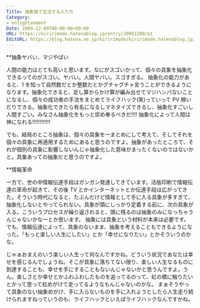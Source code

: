 ```yaml
---
Title: 抽象論で生活する人たち
Category:
- enlightenment
Date: 2009-12-09T00:00:00+09:00
URL: https://kiririmode.hatenablog.jp/entry/20091209/p1
EditURL: https://blog.hatena.ne.jp/kiririmode/kiririmode.hatenablog.jp/atom/entry/8454420450078212362
---
```



**抽象ヤバい、マジやばい

人間の能力はとても高いと思います。なにがスゴいかって、個々の具象を抽象化できるってのがスゴい。ヤバい。人間ヤバい。スゴすぎる。
抽象化の能力があると、1 を知って自然数だとか整数だとかグチャグチャ言うことができるようになります。抽象化できると、足し算からかけ算が編み出せてマジハンパないことになるし、個々の成功者の手法をまとめてライフハック(笑)っていって PV 稼いだりできる。抽象化できたら有名になるしマネタイズできるし、抽象化すごいし人間すごい。みなさん抽象化をもっと崇め奉るべきだ!!!! 抽象化によって人間は神になれる!!!!!!!!!!!!

でも、結局のところ抽象は、個々の具象を一まとめにして考えて、そしてそれを個々の具象に再適用するためにあると思うのですよ。抽象があったところで、それが個別の具象に影響しないんじゃ抽象化した意味がまったくないのではないかと。具象あっての抽象だと思うのですよ。

**情報革命

一方で、世の中情報伝達手段はガンガン発達してきています。活版印刷で情報伝達の革命が起きて、その後 TV とかインターネットとか伝達手段は広がってきた。そういう時代になると、たぶんだけど情報として手に入る具象が多すぎて、抽象化しないとやってられない。具象が頭にしっかり定着する前に、次の具象が入る。こういうプロセスが繰り返されると、頭に残るのは抽象のみになっちゃうんじゃないかなーとか思います。
抽象には具象という材料が本来は必要です。でも、情報伝達によって、具象のないまま、抽象を考えることもできるようになった。「もっと楽しい人生にしたい」とか「幸せになりたい」とかそういうのかな。


じゃぁおまえのいう楽しい人生って何なんですかね。どういう状況であなたは幸せを感じるんでしょうね。そこが具象に落ちてない限り、楽しい人生なるものに到達することも、幸せを手にすることもないんじゃないかと思うんですよ。うん。楽しさとか幸せとかふわふわしたものを追ってるのって、虹の橋に触りたいとかって思って虹めがけて走ってるようなもんじゃないのかな。
まぁそうやって具象のない抽象めがけ、手に入らないものを手に入れようとしたら人生走り続けられますねっていうのも、ライフハックといえばライフハックなんですかね。
